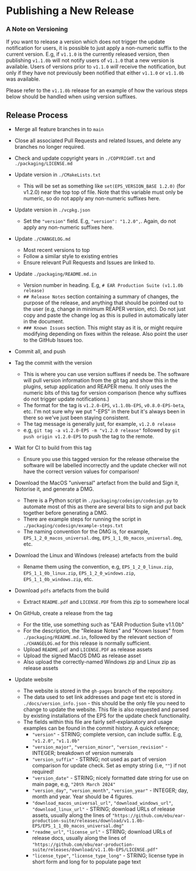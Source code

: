 # Publishing a New Release

### A Note on Versioning
If you want to release a version which does not trigger the update notification for users, it is possible to just apply a non-numeric suffix to the current version. E.g, if `v1.1.0` is the currently released version, then publishing `v1.1.0b` will not notify users of `v1.1.0` that a new version is available. Users of versions prior to `v1.1.0` *will* receive the notification, but only if they have not previously been notified that either `v1.1.0` or `v1.1.0b` was available. 

Please refer to the `v1.1.0b` release for an example of how the various steps below should be handled when using version suffixes.

## Release Process

- Merge all feature branches in to `main`

- Close all associated Pull Requests and related Issues, and delete any branches no longer required.

- Check and update copyright years in `./COPYRIGHT.txt` and `./packaging/LICENSE.md` 

- Update version in `./CMakeLists.txt` 
  - This will be set as something like `set(EPS_VERSION_BASE 1.2.0)` (for v1.2.0) near the top top of file. Note that this variable must only be numeric, so do not apply any non-numeric suffixes here.

- Update version in `./vcpkg.json` 
  - Set the `"version"` field. E.g, `"version": "1.2.0",`. Again, do not apply any non-numeric suffixes here.

- Update `./CHANGELOG.md`
  - Most recent versions to top
  - Follow a similar style to existing entries
  - Ensure relevant Pull Requests and Issues are linked to. 

- Update `./packaging/README.md.in`
  - Version number in heading. E.g, `# EAR Production Suite (v1.1.0b release)`
  - `## Release Notes` section containing a summary of changes, the purpose of the release, and anything that should be pointed out to the user (e.g, change in minimum REAPER version, etc). Do not just copy and paste the change log as this is pulled in automatically later in the document.
  - `### Known Issues` section. This might stay as it is, or might require modifying depending on fixes within the release. Also point the user to the GitHub Issues too.

- Commit all, and push

- Tag the commit with the version
  - This is where you can use version suffixes if needs be. The software will pull version information from the git tag and show this in the plugins, setup application and REAPER menu. It only uses the numeric bits of this tag for version comparison (hence why suffixes do not trigger update notifications.)
  - The format for the tag is `v1.2.0-EPS`, `v1.1.0b-EPS`, `v0.8.0-EPS-beta`, etc. I'm not sure why we put "-EPS" in there but it's always been in there so we've just been staying consistent.
  - The tag message is generally just, for example, `v1.2.0 release`
  - e.g, `git tag -a v1.2.0-EPS -m "v1.2.0 release"` followed by `git push origin v1.2.0-EPS` to push the tag to the remote.

- Wait for CI to build from this tag
  - Ensure you use this tagged version for the release otherwise the software will be labelled incorrectly and the update checker will not have the correct version values for comparison!

- Download the MacOS "universal" artefact from the build and Sign it, Notorise it, and generate a DMG.
  - There is a Python script in `./packaging/codesign/codesign.py` to automate most of this as there are several bits to sign and put back together before generating a DMG.
  - There are example steps for running the script in `./packaging/codesign/example-steps.txt`
  - The naming convention for the DMG is, for example, `EPS_1_2_0_macos_universal.dmg`, `EPS_1_1_0b_macos_universal.dmg`, etc.

- Download the Linux and Windows (release) artefacts from the build
  - Rename them using the convention, e.g, `EPS_1_2_0_linux.zip`, `EPS_1_1_0b_linux.zip`, `EPS_1_2_0_windows.zip`, `EPS_1_1_0b_windows.zip`, etc.

- Download `pdfs` artefacts from the build
  - Extract `README.pdf` and `LICENSE.PDF` from this zip to somewhere local

- On GitHub, create a release from the tag
  - For the title, use something such as "EAR Production Suite v1.1.0b"
  - For the description, the "Release Notes" and "Known Issues" from `./packaging/README.md.in`, followed by the relevant section of `./CHANGELOG.md` for this release is normally sufficient.
  - Upload `README.pdf` and `LICENSE.PDF` as release assets
  - Upload the signed MacOS DMG as release asset
  - Also upload the correctly-named Windows zip and Linux zip as release assets

- Update website
  - The website is stored in the `gh-pages` branch of the repository. 
  - The data used to set link addresses and page text etc is stored in `./docs/version_info.json` - this should be the only file you need to change to update the website. This file is also requested and parsed by existing installations of the EPS for the update check functionality. 
  - The fields within this file are fairly self-explanatory and usage examples can be found in the commit history. A quick reference;
    - `"version"` - STRING; complete version, can include suffix. E.g, `"v1.2.0"`, `"v1.1.0b"`
    - `"version_major"`, `"version_minor"`, `"version_revision"` - INTEGER; breakdown of version numerals
    - `"version_suffix"` - STRING; not used as part of version comparison for update check. Set as empty string (i.e, `""`) if not required!
    - `"version_date"` - STRING; nicely formatted date string for use on main page, e.g, `"20th March 2024"`
    - `"version_day"`, `"version_month"`, `"version_year"` - INTEGER; day, month and year. Year should be 4 figures.
    - `"download_macos_universal_url"`, `"download_windows_url"`, `"download_linux_url"` - STRING; download URLs of release assets, usually along the lines of `"https://github.com/ebu/ear-production-suite/releases/download/v1.1.0b-EPS/EPS_1_1_0b_macos_universal.dmg"`
    - `"readme_url"`, `"license_url"` - STRING; download URLs of release docs, usually along the lines of `"https://github.com/ebu/ear-production-suite/releases/download/v1.1.0b-EPS/LICENSE.pdf"`
    - `"license_type"`, `"license_type_long"` - STRING; license type in short form and long for to populate page text